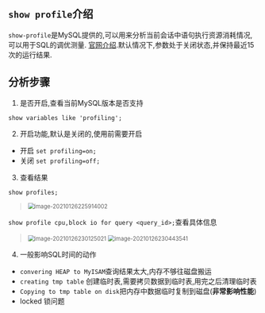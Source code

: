 ## `show profile`介绍

`show-profile`是MySQL提供的,可以用来分析当前会话中语句执行资源消耗情况,可以用于SQL的调优测量. [官网介绍](https://dev.mysql.com/doc/refman/8.0/en/show-profile.html).默认情况下,参数处于关闭状态,并保持最近15次的运行结果.

## 分析步骤

1. 是否开启,查看当前MySQL版本是否支持

`show variables like 'profiling';`

2. 开启功能,默认是关闭的,使用前需要开启

* 开启 `set profiling=on;`
* 关闭 `set profiling=off;`

3. 查看结果

`show profiles;`

> <img src="https://ning-wang.oss-cn-beijing.aliyuncs.com/blog-imags/image-20210126225914002.png" alt="image-20210126225914002" style="zoom: 80%;" />

`show profile cpu,block io for query <query_id>;`查看具体信息

> <img src="https://ning-wang.oss-cn-beijing.aliyuncs.com/blog-imags/image-20210126230125021.png" alt="image-20210126230125021" style="zoom:80%;" />
>
> <img src="https://ning-wang.oss-cn-beijing.aliyuncs.com/blog-imags/image-20210126230443541.png" alt="image-20210126230443541" style="zoom:80%;" />

4. 一般影响SQL时间的动作

* `convering HEAP to MyISAM`查询结果太大,内存不够往磁盘搬运
* `creating tmp table` 创建临时表,需要拷贝数据到临时表,用完之后清理临时表
* `Copying to tmp table on disk`把内存中数据临时复制到磁盘(**非常影响性能**)
* locked 锁问题